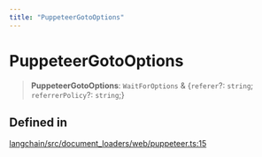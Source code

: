 ```yaml
---
title: "PuppeteerGotoOptions"
---
```


# PuppeteerGotoOptions

> **PuppeteerGotoOptions**: `WaitForOptions` & \{`referer`?: `string`;
> `referrerPolicy`?: `string`;}

## Defined in

[langchain/src/document_loaders/web/puppeteer.ts:15](https://github.com/hwchase17/langchainjs/blob/ddf2996/langchain/src/document_loaders/web/puppeteer.ts#L15)
